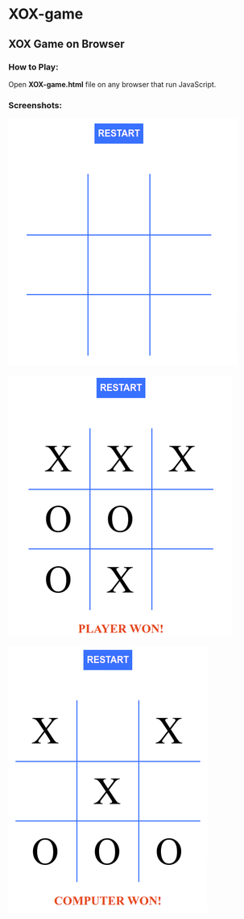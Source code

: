# XOX-game
## XOX Game on Browser

### How to Play:
Open **XOX-game.html** file on any browser that run JavaScript.

### Screenshots:
<kbd><img src="Screenshots/1.png"/></kbd>
<br/><br/>
<kbd><img src="Screenshots/3.png"/></kbd>
<br/><br/>
<kbd><img src="Screenshots/2.png"/></kbd>


